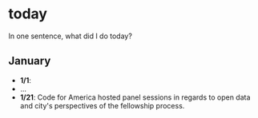# today
In one sentence, what did I do today?

## January

* **1/1**: 
* ...
* **1/21**: Code for America hosted panel sessions in regards to open data and city's perspectives of the fellowship process.
